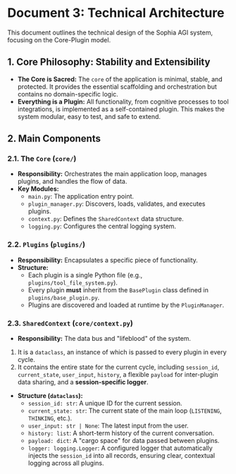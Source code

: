 # Document 3: Technical Architecture

This document outlines the technical design of the Sophia AGI system, focusing on the Core-Plugin model.

## 1. Core Philosophy: Stability and Extensibility

*   **The Core is Sacred:** The `core` of the application is minimal, stable, and protected. It provides the essential scaffolding and orchestration but contains no domain-specific logic.
*   **Everything is a Plugin:** All functionality, from cognitive processes to tool integrations, is implemented as a self-contained plugin. This makes the system modular, easy to test, and safe to extend.

## 2. Main Components

### 2.1. The `Core` (`core/`)

*   **Responsibility:** Orchestrates the main application loop, manages plugins, and handles the flow of data.
*   **Key Modules:**
    *   `main.py`: The application entry point.
    *   `plugin_manager.py`: Discovers, loads, validates, and executes plugins.
    *   `context.py`: Defines the `SharedContext` data structure.
    *   `logging.py`: Configures the central logging system.

### 2.2. `Plugins` (`plugins/`)

*   **Responsibility:** Encapsulates a specific piece of functionality.
*   **Structure:**
    *   Each plugin is a single Python file (e.g., `plugins/tool_file_system.py`).
    *   Every plugin **must** inherit from the `BasePlugin` class defined in `plugins/base_plugin.py`.
    *   Plugins are discovered and loaded at runtime by the `PluginManager`.

### 2.3. `SharedContext` (`core/context.py`)

*   **Responsibility:** The data bus and "lifeblood" of the system.
1.  It is a `dataclass`, an instance of which is passed to every plugin in every cycle.
2.  It contains the entire state for the current cycle, including `session_id`, `current_state`, `user_input`, `history`, a flexible `payload` for inter-plugin data sharing, and a **session-specific logger**.
*   **Structure (`dataclass`):**
    *   `session_id: str`: A unique ID for the current session.
    *   `current_state: str`: The current state of the main loop (`LISTENING`, `THINKING`, etc.).
    *   `user_input: str | None`: The latest input from the user.
    *   `history: list`: A short-term history of the current conversation.
    *   `payload: dict`: A "cargo space" for data passed between plugins.
    *   `logger: logging.Logger`: A configured logger that automatically injects the `session_id` into all records, ensuring clear, contextual logging across all plugins.
